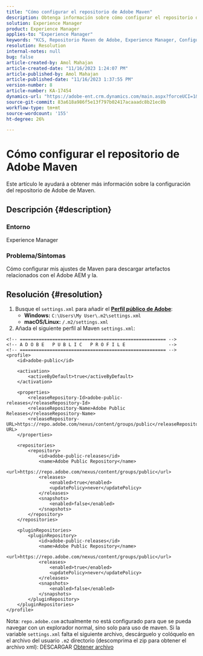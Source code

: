 ```yaml
---
title: "Cómo configurar el repositorio de Adobe Maven"
description: Obtenga información sobre cómo configurar el repositorio de Maven de Adobe en Adobe Experience Manager.
solution: Experience Manager
product: Experience Manager
applies-to: "Experience Manager"
keywords: "KCS, Repositorio Maven de Adobe, Experience Manager, Configuración"
resolution: Resolution
internal-notes: null
bug: false
article-created-by: Amol Mahajan
article-created-date: "11/16/2023 1:24:07 PM"
article-published-by: Amol Mahajan
article-published-date: "11/16/2023 1:37:55 PM"
version-number: 8
article-number: KA-17454
dynamics-url: "https://adobe-ent.crm.dynamics.com/main.aspx?forceUCI=1&pagetype=entityrecord&etn=knowledgearticle&id=80283c66-8384-ee11-8179-6045bd006704"
source-git-commit: 83a618a986f5e13f797b02417acaaadc8b21ec8b
workflow-type: tm+mt
source-wordcount: '155'
ht-degree: 26%

---
```


# Cómo configurar el repositorio de Adobe Maven


Este artículo le ayudará a obtener más información sobre la configuración del repositorio de Adobe de Maven.

## Descripción {#description}


### <b>Entorno</b>

Experience Manager



### <b>Problema/Síntomas</b>

Cómo configurar mis ajustes de Maven para descargar artefactos relacionados con el Adobe AEM y la.


## Resolución {#resolution}


1. Busque el `settings.xml` para añadir el <b>[Perfil público de Adobe](https://repo.adobe.com/index.html)</b>:
   - <b>Windows:</b> `C:\Users\My User\.m2\settings.xml`
   - <b> macOS/Linux:</b> `/.m2/settings.xml`
2. Añada el siguiente perfil al Maven `settings.xml`:



```
<!-- ====================================================== -->
<!-- A D O B E   P U B L I C   P R O F I L E                -->
<!-- ====================================================== -->
<profile>
    <id>adobe-public</id>

    <activation>
        <activeByDefault>true</activeByDefault>
    </activation>

    <properties>
        <releaseRepository-Id>adobe-public-releases</releaseRepository-Id>
        <releaseRepository-Name>Adobe Public Releases</releaseRepository-Name>
        <releaseRepository-URL>https://repo.adobe.com/nexus/content/groups/public</releaseRepository-URL>
    </properties>

    <repositories>
        <repository>
            <id>adobe-public-releases</id>
            <name>Adobe Public Repository</name>
            <url>https://repo.adobe.com/nexus/content/groups/public</url>
            <releases>
                <enabled>true</enabled>
                <updatePolicy>never</updatePolicy>
            </releases>
            <snapshots>
                <enabled>false</enabled>
            </snapshots>
        </repository>
    </repositories>

    <pluginRepositories>
        <pluginRepository>
            <id>adobe-public-releases</id>
            <name>Adobe Public Repository</name>
            <url>https://repo.adobe.com/nexus/content/groups/public</url>
            <releases>
                <enabled>true</enabled>
                <updatePolicy>never</updatePolicy>
            </releases>
            <snapshots>
                <enabled>false</enabled>
            </snapshots>
        </pluginRepository>
    </pluginRepositories>
</profile>
```


Nota: `repo.adobe.com` actualmente no está configurado para que se pueda navegar con un explorador normal, sino solo para uso de maven. Si la variable `settings.xml` falta el siguiente archivo, descárguelo y colóquelo en el archivo del usuario `.m2` directorio (descomprima el zip para obtener el archivo xml): DESCARGAR [Obtener archivo](https://helpx.adobe.com/content/dam/help/en/experience-manager/kb/SetUpTheAdobeMavenRepository/jcr_content/main-pars/download_section/download-1/settings_xml.zip)
